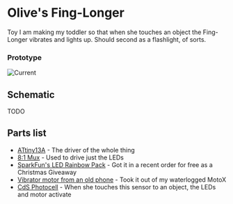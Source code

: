 # Olive's Fing-Longer

Toy I am making my toddler so that when she touches an object the Fing-Longer vibrates and lights up. Should second as a flashlight, of sorts.

### Prototype
![Current](http://i.imgur.com/cuc8t8b.jpg)

## Schematic
TODO

## Parts list

* [ATtiny13A]() - The driver of the whole thing
* [8:1 Mux]() - Used to drive just the LEDs
* [SparkFun's LED Rainbow Pack](https://www.sparkfun.com/products/13767) - Got it in a recent order for free as a Christmas Giveaway
* [Vibrator motor from an old phone]() - Took it out of my waterlogged MotoX
* [CdS Photocell](http://cdn.sparkfun.com/datasheets/Sensors/LightImaging/SEN-09088.pdf) - When she touches this sensor to an object, the LEDs and motor activate
